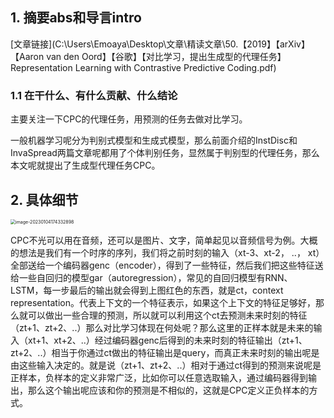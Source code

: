 ## 1. 摘要abs和导言intro

[文章链接](C:\Users\Emoaya\Desktop\文章\精读文章\50.【2019】【arXiv】【Aaron van den Oord】【谷歌】【对比学习，提出生成型的代理任务】Representation Learning with Contrastive Predictive Coding.pdf)

### 1.1 在干什么、有什么贡献、什么结论

主要关注一下CPC的代理任务，用预测的任务去做对比学习。

一般机器学习呢分为判别式模型和生成式模型，那么前面介绍的InstDisc和InvaSpread两篇文章呢都用了个体判别任务，显然属于判别型的代理任务，那么本文呢就提出了生成型代理任务CPC。

 ## 2. 具体细节

<img src="D:\markdown file\截图\image-20230104174332898.png" alt="image-20230104174332898" style="zoom:50%;" />

CPC不光可以用在音频，还可以是图片、文字，简单起见以音频信号为例。大概的想法是我们有一个时序的序列，我们将之前时刻的输入（xt-3、xt-2， ..， xt）全部送给一个编码器genc（encoder），得到了一些特征，然后我们把这些特征送给一些自回归的模型gar（autoregression），常见的自回归模型有RNN、LSTM，每一步最后的输出就会得到上图红色的东西，就是ct，context representation。代表上下文的一个特征表示，如果这个上下文的特征足够好，那么就可以做出一些合理的预测，所以就可以利用这个ct去预测未来时刻的特征（zt+1、zt+2、..）那么对比学习体现在何处呢？那么这里的正样本就是未来的输入（xt+1、xt+2、..）经过编码器genc后得到的未来时刻的特征输出（zt+1、zt+2、..）相当于你通过ct做出的特征输出是query，而真正未来时刻的输出呢是由这些输入决定的。就是说（zt+1、zt+2、..）相对于通过ct得到的预测来说呢是正样本，负样本的定义非常广泛，比如你可以任意选取输入，通过编码器得到输出，那么这个输出呢应该和你的预测是不相似的，这就是CPC定义正负样本的方式。